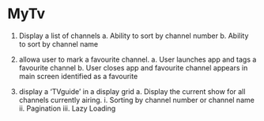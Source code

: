 # MyTv

1. Display a list of channels
a. Ability to sort by channel number
b. Ability to sort by channel name

2. allowa user to mark a favourite channel.
a. User launches app and tags a favourite channel
b. User closes app and favourite channel appears in main screen identified as a favourite

3. display a ‘TVguide’ in a display grid
a. Display the current show for all channels currently airing.
i. Sorting by channel number or channel name
ii. Pagination
iii. Lazy Loading
